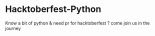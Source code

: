 # Hacktoberfest-Python
Know a bit of python &amp; need pr for hacktoberfest ? come join us in the journey 
